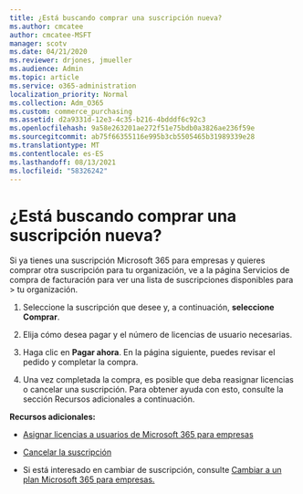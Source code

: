 ```yaml
---
title: ¿Está buscando comprar una suscripción nueva?
ms.author: cmcatee
author: cmcatee-MSFT
manager: scotv
ms.date: 04/21/2020
ms.reviewer: drjones, jmueller
ms.audience: Admin
ms.topic: article
ms.service: o365-administration
localization_priority: Normal
ms.collection: Adm_O365
ms.custom: commerce_purchasing
ms.assetid: d2a9331d-12e3-4c35-b216-4bdddf6c92c3
ms.openlocfilehash: 9a58e263201ae272f51e75bdb0a3826ae236f59e
ms.sourcegitcommit: ab75f66355116e995b3cb5505465b31989339e28
ms.translationtype: MT
ms.contentlocale: es-ES
ms.lasthandoff: 08/13/2021
ms.locfileid: "58326242"
---
```

# <a name="looking-to-buy-a-new-subscription"></a>¿Está buscando comprar una suscripción nueva?

Si ya tienes una suscripción Microsoft 365 para empresas y quieres comprar otra suscripción  para tu organización, ve a la página Servicios de compra de facturación para ver una lista de suscripciones disponibles para \> [](https://go.microsoft.com/fwlink/p/?linkid=868433) tu organización.
 
1. Seleccione la suscripción que desee y, a continuación, **seleccione Comprar**.

2. Elija cómo desea pagar y el número de licencias de usuario necesarias.

3. Haga clic en **Pagar ahora**. En la página siguiente, puedes revisar el pedido y completar la compra.

4. Una vez completada la compra, es posible que deba reasignar licencias o cancelar una suscripción. Para obtener ayuda con esto, consulte la sección Recursos adicionales a continuación.

 **Recursos adicionales:**
  
- [Asignar licencias a usuarios de Microsoft 365 para empresas](https://docs.microsoft.com/microsoft-365/admin/add-users/add-users)
    
- [Cancelar la suscripción](https://docs.microsoft.com/microsoft-365/commerce/subscriptions/cancel-your-subscription)
    
- Si está interesado en cambiar de suscripción, consulte [Cambiar a un plan Microsoft 365 para empresas.](https://docs.microsoft.com/microsoft-365/commerce/subscriptions/switch-to-a-different-plan)